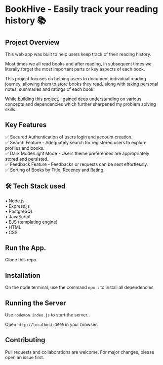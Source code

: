 # BookHive - Easily track your reading history 📚


## Project Overview

This web app was built to help users keep track of their reading history.

Most times we all read books and after reading, in subsequent times we literally forget the most important parts or key aspects of each book.

This project focuses on helping users to document individual reading journey, allowing them to store books they read, along with taking personal notes, summaries and ratings of each book.

While building this project, i gained deep understanding on various concepts and dependencies which further sharpened my problem solving skills.


## Key Features

✅ Secured Authentication of users login and account creation.  
✅ Search Feature - Adequately search for registered users to explore profiles and books.  
✅ Dark Mode/Light Mode - Users theme preferences are appropriately stored and persisted.  
✅ Feedback Feature - Feedbacks or requests can be sent effortlessly.  
✅ Sorting of Books by Title, Recency and Rating.


## 🛠️ Tech Stack used 

• Node.js  
• Express.js  
• PostgreSQL  
• JavaScript  
• EJS (templating engine)  
• HTML  
• CSS


## Run the App.

Clone this repo.

## Installation

On the node terminal, use the command `npm i` to install all dependencies.

## Running the Server
Use `nodemon index.js` to start the server.   

Open `http://localhost:3000` in your browser.


## Contributing

Pull requests and collaborations are welcome. For major changes, please open an issue first.
